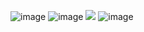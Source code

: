 ![image](https://github.com/haikaveh/haikaveh/assets/142762906/6c41db39-c7e0-465c-beb4-8626ce29bf0f)
![image](https://github.com/haikaveh/haikaveh/assets/142762906/67ad03d8-e197-4aac-aa0d-d35ea3cdad71)
![](https://media.discordapp.net/attachments/1182029479493771387/1194850904919261335/IMG_6619.png?ex=65b1da9e&is=659f659e&hm=86313dd79f6918324e371a038e9a9a33190cc9c8770f6a8406c09ed9ea9bd392&=&format=webp&quality=lossless&width=363&height=395)
![image](https://github.com/haikaveh/haikaveh/assets/142762906/80fcf56c-6adf-4a4a-8061-2b8d448ebac9)
